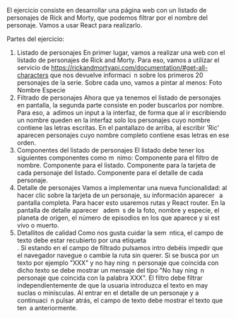 

El ejercicio consiste en desarrollar una página web con un listado de personajes de Rick and Morty, que
podemos filtrar por el nombre del personaje. Vamos a usar React para realizarlo.

Partes del ejercicio:

1. Listado de personajes
   En primer lugar, vamos a realizar una web con el listado de personajes de Rick and Morty. Para eso, vamos
   a utilizar el servicio de https://rickandmortyapi.com/documentation/#get-all-characters que nos devuelve
   informaci n sobre los primeros 20 personajes de la serie. Sobre cada uno, vamos a pintar al menos:
   Foto
   Nombre
   Especie
2. Filtrado de personajes
   Ahora que ya tenemos el listado de personajes en pantalla, la segunda parte consiste en poder buscarlos
   por nombre. Para eso, a adimos un input a la interfaz, de forma que al ir escribiendo un nombre queden
   en la interfaz solo los personajes cuyo nombre contiene las letras escritas. En el pantallazo de arriba, al
   escribir 'Ric' aparecen personajes cuyo nombre completo contiene esas letras en ese orden.
3. Componentes del listado de personajes
   El listado debe tener los siguientes componentes como m nimo:
   Componente para el filtro de nombre.
   Componente para el listado.
   Componente para la tarjeta de cada personaje del listado.
   Componente para el detalle de cada personaje.
4. Detalle de personajes
   Vamos a implementar una nueva funcionalidad: al hacer clic sobre la tarjeta de un personaje, su información
   aparecer  a pantalla completa. Para hacer esto usaremos rutas y React router. En la pantalla de detalle
   aparecer  adem s de la foto, nombre y especie, el planeta de origen, el número de episodios en los que
   aparece y si est  vivo o muerto.
5. Detallitos de calidad
   Como nos gusta cuidar la sem ntica, el campo de texto debe estar recubierto por una etiqueta
   <form />.
   Si estando en el campo de filtrado pulsamos intro debéis impedir que el navegador navegue o cambie
   la ruta sin querer.
   Si se busca por un texto por ejemplo "XXX" y no hay ning n personaje que coincida con dicho texto
   se debe mostrar un mensaje del tipo "No hay ning n personaje que coincida con la palabra XXX".
   El filtro debe filtrar independientemente de que la usuaria introduzca el texto en may suclas o
   minísculas.
   Al entrar en el detalle de un personaje y a continuaci n pulsar atrás, el campo de texto debe mostrar
   el texto que ten a anteriormente.

